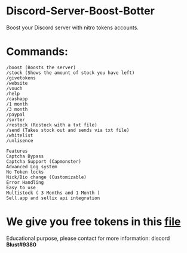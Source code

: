 # Discord-Server-Boost-Botter
Boost your Discord server with nitro tokens accounts. 

# Commands:
```
/boost (Boosts the server)
/stock (Shows the amount of stock you have left)
/givetokens
/website
/vouch
/help
/cashapp
/1 month
/3 month
/paypal
/sorter
/restock (Restock with a txt file)
/send (Takes stock out and sends via txt file)
/whitelist
/unlisence

Features
Captcha Bypass
Captcha Support (Capmonster)
Advanced Log system
No Token locks
Nick/Bio change (Customizable)
Error Handling
Easy to use
Multistock ( 3 Months and 1 Month )
Sell.app and sellix api integration 
```

# We give you free tokens in this [file](blob/main/tokens.txt)

Educational purpose, please contact for more information: discord **Blust#9380**
